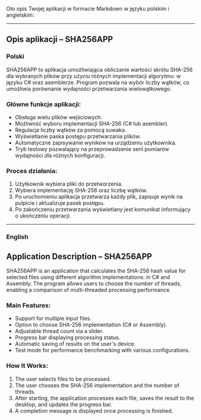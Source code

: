 Oto opis Twojej aplikacji w formacie Markdown w języku polskim i angielskim:  

---

## **Opis aplikacji – SHA256APP**  

### **Polski**  

SHA256APP to aplikacja umożliwiająca obliczanie wartości skrótu SHA-256 dla wybranych plików przy użyciu różnych implementacji algorytmu: w języku C# oraz asemblerze. Program pozwala na wybór liczby wątków, co umożliwia porównanie wydajności przetwarzania wielowątkowego.  

### **Główne funkcje aplikacji:**  
- Obsługa wielu plików wejściowych.  
- Możliwość wyboru implementacji SHA-256 (C# lub asembler).  
- Regulacja liczby wątków za pomocą suwaka.  
- Wyświetlanie paska postępu przetwarzania plików.  
- Automatyczne zapisywanie wyników na urządzeniu użytkownika.  
- Tryb testowy pozwalający na przeprowadzenie serii pomiarów wydajności dla różnych konfiguracji.  

### **Proces działania:**  
1. Użytkownik wybiera pliki do przetworzenia.  
2. Wybiera implementację SHA-256 oraz liczbę wątków.  
3. Po uruchomieniu aplikacja przetwarza każdy plik, zapisuje wynik na pulpicie i aktualizuje pasek postępu.  
4. Po zakończeniu przetwarzania wyświetlany jest komunikat informujący o ukończeniu operacji.  

---

### **English**  

## **Application Description – SHA256APP**  

SHA256APP is an application that calculates the SHA-256 hash value for selected files using different algorithm implementations: in C# and Assembly. The program allows users to choose the number of threads, enabling a comparison of multi-threaded processing performance.  

### **Main Features:**  
- Support for multiple input files.  
- Option to choose SHA-256 implementation (C# or Assembly).  
- Adjustable thread count via a slider.  
- Progress bar displaying processing status.  
- Automatic saving of results on the user's device.  
- Test mode for performance benchmarking with various configurations.  

### **How It Works:**  
1. The user selects files to be processed.  
2. The user chooses the SHA-256 implementation and the number of threads.  
3. After starting, the application processes each file, saves the result to the desktop, and updates the progress bar.  
4. A completion message is displayed once processing is finished.  
